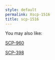 ```yaml
---
style: default
permalink: Xscp-1516
title: scp-1516
---
```

You may also like:

[SCP-960](http://scp-wiki.net/scp-960)

[SCP-398](http://scp-wiki.net/scp-398)
